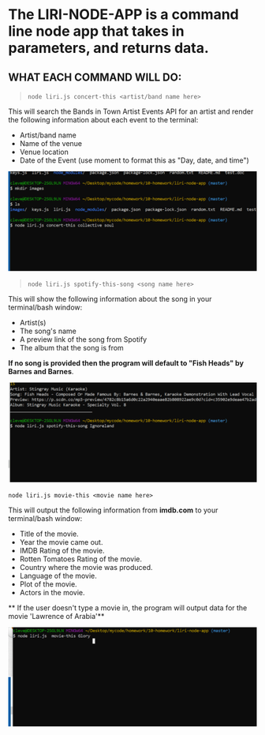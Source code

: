 # The LIRI-NODE-APP is a command line node app that takes in parameters, and returns data.

## WHAT EACH COMMAND WILL DO:

> `node liri.js concert-this <artist/band name here> `

This will search the Bands in Town Artist Events API for an artist and render the following information about each event to the terminal:

- Artist/band name
- Name of the venue
- Venue location
- Date of the Event (use moment to format this as "Day, date, and time")

![concert](https://github.com/cleve716/liri-node-app/blob/master/images/concert_this.gif)


> `node liri.js spotify-this-song <song name here>`

This will show the following information about the song in your terminal/bash window:

- Artist(s)
- The song's name
- A preview link of the song from Spotify
- The album that the song is from

 **If no song is provided then the program will default to "Fish Heads" by Barnes and Barnes**.

![SONG](https://github.com/cleve716/liri-node-app/blob/master/images/spotify_this.gif)


`node liri.js movie-this <movie name here>`

This will output the following information from **imdb.com** to your terminal/bash window:

   * Title of the movie.
   * Year the movie came out.
   * IMDB Rating of the movie.
   * Rotten Tomatoes Rating of the movie.
   * Country where the movie was produced.
   * Language of the movie.
   * Plot of the movie.
   * Actors in the movie.

** If the user doesn't type a movie in, the program will output data for the movie 'Lawrence of Arabia'**

![SONG](https://github.com/cleve716/liri-node-app/blob/master/images/movie_this.gif)

